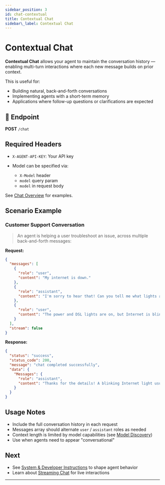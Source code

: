 ```yaml
---
sidebar_position: 3
id: chat-contextual
title: Contextual Chat
sidebar\_label: Contextual Chat
---
```


# Contextual Chat

**Contextual Chat** allows your agent to maintain the conversation history — enabling multi-turn interactions where each new message builds on prior context.

This is useful for:

* Building natural, back-and-forth conversations
* Implementing agents with a short-term memory
* Applications where follow-up questions or clarifications are expected

## 🔗 Endpoint

**POST** `/chat`


## Required Headers

* `X-AGENT-API-KEY`: Your API key
* Model can be specified via:

  * `X-Model` header
  * `model` query param
  * `model` in request body

See [Chat Overview](./#how-to-specify-a-model) for examples.


## Scenario Example

### Customer Support Conversation

> An agent is helping a user troubleshoot an issue, across multiple back-and-forth messages:

**Request:**

```json
{
  "messages": [
    {
      "role": "user",
      "content": "My internet is down."
    },
    {
      "role": "assistant",
      "content": "I'm sorry to hear that! Can you tell me what lights are showing on your router?"
    },
    {
      "role": "user",
      "content": "The power and DSL lights are on, but Internet is blinking."
    }
  ],
  "stream": false
}
```

**Response:**

```json
{
  "status": "success",
  "status_code": 200,
  "message": "chat completed successfully",
  "data": {
    "Messages": {
      "role": "assistant",
      "content": "Thanks for the details! A blinking Internet light usually indicates that your router is trying to establish a connection. Try restarting the router and let me know if the light changes."
    }
  }
}
```

## Usage Notes

* Include the full conversation history in each request
* Messages array should alternate `user` / `assistant` roles as needed
* Context length is limited by model capabilities (see [Model Discovery](../model-discovery))
* Use when agents need to appear "conversational"

## Next

* See [System & Developer Instructions](./chat-instructions) to shape agent behavior
* Learn about [Streaming Chat](./chat-streaming) for live interactions

---
